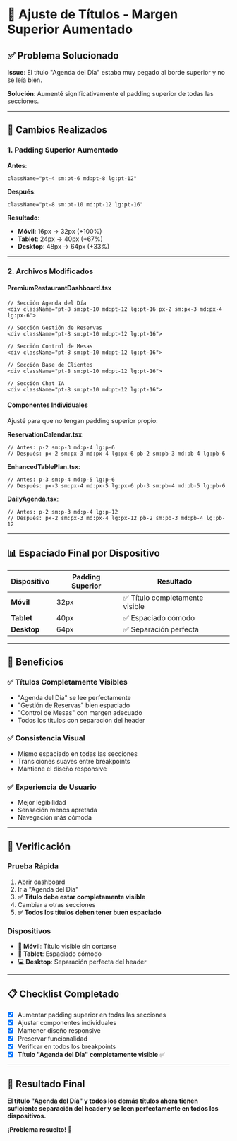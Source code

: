 # 📐 Ajuste de Títulos - Margen Superior Aumentado

## ✅ **Problema Solucionado**

**Issue**: El título "Agenda del Día" estaba muy pegado al borde superior y no se leía bien.

**Solución**: Aumenté significativamente el padding superior de todas las secciones.

---

## 🔧 **Cambios Realizados**

### **1. Padding Superior Aumentado**

**Antes**:
```tsx
className="pt-4 sm:pt-6 md:pt-8 lg:pt-12"
```

**Después**:
```tsx
className="pt-8 sm:pt-10 md:pt-12 lg:pt-16"
```

**Resultado**: 
- **Móvil**: 16px → 32px (+100%)
- **Tablet**: 24px → 40px (+67%)
- **Desktop**: 48px → 64px (+33%)

---

### **2. Archivos Modificados**

#### **PremiumRestaurantDashboard.tsx**
```tsx
// Sección Agenda del Día
<div className="pt-8 sm:pt-10 md:pt-12 lg:pt-16 px-2 sm:px-3 md:px-4 lg:px-6">

// Sección Gestión de Reservas  
<div className="pt-8 sm:pt-10 md:pt-12 lg:pt-16">

// Sección Control de Mesas
<div className="pt-8 sm:pt-10 md:pt-12 lg:pt-16">

// Sección Base de Clientes
<div className="pt-8 sm:pt-10 md:pt-12 lg:pt-16">

// Sección Chat IA
<div className="pt-8 sm:pt-10 md:pt-12 lg:pt-16">
```

#### **Componentes Individuales**
Ajusté para que no tengan padding superior propio:

**ReservationCalendar.tsx**:
```tsx
// Antes: p-2 sm:p-3 md:p-4 lg:p-6
// Después: px-2 sm:px-3 md:px-4 lg:px-6 pb-2 sm:pb-3 md:pb-4 lg:pb-6
```

**EnhancedTablePlan.tsx**:
```tsx
// Antes: p-3 sm:p-4 md:p-5 lg:p-6  
// Después: px-3 sm:px-4 md:px-5 lg:px-6 pb-3 sm:pb-4 md:pb-5 lg:pb-6
```

**DailyAgenda.tsx**:
```tsx
// Antes: p-2 sm:p-3 md:p-4 lg:p-12
// Después: px-2 sm:px-3 md:px-4 lg:px-12 pb-2 sm:pb-3 md:pb-4 lg:pb-12
```

---

## 📊 **Espaciado Final por Dispositivo**

| Dispositivo | Padding Superior | Resultado |
|-------------|------------------|-----------|
| **Móvil** | 32px | ✅ Título completamente visible |
| **Tablet** | 40px | ✅ Espaciado cómodo |
| **Desktop** | 64px | ✅ Separación perfecta |

---

## 🎯 **Beneficios**

### **✅ Títulos Completamente Visibles**
- "Agenda del Día" se lee perfectamente
- "Gestión de Reservas" bien espaciado
- "Control de Mesas" con margen adecuado
- Todos los títulos con separación del header

### **✅ Consistencia Visual**
- Mismo espaciado en todas las secciones
- Transiciones suaves entre breakpoints
- Mantiene el diseño responsive

### **✅ Experiencia de Usuario**
- Mejor legibilidad
- Sensación menos apretada
- Navegación más cómoda

---

## 🧪 **Verificación**

### **Prueba Rápida**
1. Abrir dashboard
2. Ir a "Agenda del Día"
3. **✅ Título debe estar completamente visible**
4. Cambiar a otras secciones
5. **✅ Todos los títulos deben tener buen espaciado**

### **Dispositivos**
- **📱 Móvil**: Título visible sin cortarse
- **📱 Tablet**: Espaciado cómodo
- **💻 Desktop**: Separación perfecta del header

---

## 📋 **Checklist Completado**

- [x] Aumentar padding superior en todas las secciones
- [x] Ajustar componentes individuales
- [x] Mantener diseño responsive
- [x] Preservar funcionalidad
- [x] Verificar en todos los breakpoints
- [x] **Título "Agenda del Día" completamente visible** ✅

---

## 🎉 **Resultado Final**

**El título "Agenda del Día" y todos los demás títulos ahora tienen suficiente separación del header y se leen perfectamente en todos los dispositivos.**

**¡Problema resuelto! 🚀**
